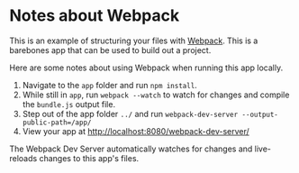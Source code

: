 # Notes about Webpack

This is an example of structuring your files with [Webpack](https://webpack.github.io/). This is a barebones app that can be used to build out a project.

Here are some notes about using Webpack when running this app locally.

1. Navigate to the `app` folder and run `npm install`.
1. While still in `app`,  run `webpack --watch` to watch for changes and compile the `bundle.js` output file.
1. Step out of the app folder `../` and run `webpack-dev-server --output-public-path=/app/`
1. View your app at [http://localhost:8080/webpack-dev-server/](http://localhost:8080/webpack-dev-server/)

The Webpack Dev Server automatically watches for changes and live-reloads changes to this app's files.
